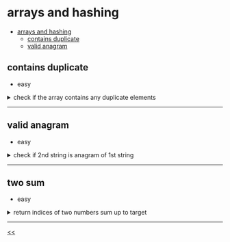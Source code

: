 # arrays and hashing

- [arrays and hashing](#arrays-and-hashing)
  - [contains duplicate](#contains-duplicate)
  - [valid anagram](#valid-anagram)

## contains duplicate 
- easy
<details>
<summary>check if the array contains any duplicate elements</summary>

### description
Given an integer array `nums`, return `true` if any value appears **at least twice** in the array, and return `false` if every element is distinct.

### examples
example 1:
input: nums = [1,2,3,1]
output: true

example 2:
input: nums = [1,2,3,4]
output: false

example 3:
input: nums = [1,1,1,3,3,4,3,2,4,2]
output: true

### solution
[solution](./src/main/java/dev/nj/solutions/ContainsDuplicate.java)
<br/>
[test](./src/test/java/dev/nj/solutions/ContainsDuplicateTests.java)

</details>

<hr/>

## valid anagram
- easy
<details>
<summary>check if 2nd string is anagram of 1st string</summary>

### description
Given two strings `s` and `t`, return `true` *if* `t` *is an anagram of* `s`, *and* `false` *otherwise*

### examples
example 1:
input: s = "anargram", t = "nagaram"
output: true

example 2:
input: s = "rat", t = "car"
output: false

### contraints
- `1 <= s.length, t.length <= 5 * 10^4^`
- `s` and `t` consist of lowercase English letters.

### solution
[solution](./src/main/java/dev/nj/solutions/ValidAnagram.java)
<br/>
[test](./src/test/java/dev/nj/solutions/ValidAnagramTests.java)

</details>

<hr/>

## two sum
- easy
<details>
<summary>return indices of two numbers sum up to target</summary>

### description
Given an array of integers `nums` and an integer `target`, return *indices of the two numbers such that they add up to* *`target`*.

You may assume that each input would have **_exactly_ one solution**, and you may not use the same element twice.

You can return the answer in any order.

### examples
example 1:
input: nums = [2,7,11,15], target = 9
output: [0,1]
explanation: Because nums[0] + nums[1] == 9, we return [0, 1].

example 2:
input: nums = [3,2,4], target = 6
output: [1,2]

example 3:
input: nums = [3,3], target = 6
output: [0,1]

### constraints
- `2 <= nums.length <= 10^4^`
- `-10^9^ <= nums[i] <= 10^9^`
- `-10^9^ <= target <= 10^9^` 
- **Only one valid answer exists**

### solution
[solution](./src/main/java/dev/nj/solutions/TwoSum.java)
<br/>
[test](./src/test/java/dev/nj/solutions/TwoSumTests.java)

</details>

<hr/>

[<<](../README.md)
<!--
:%s/\(Sample \(Input\|Output\) \d:\)\n\(.*\)/```\r\r**\1**\r```\3/gc

## 
<details>
<summary></summary>

### description

## examples

### solution
[solution](./src/main/java/dev/nj/solutions/)
<br/>
[test](./src/test/java/dev/nj/solutions/)

### constraints
- 

</details>

<hr/>

-->
